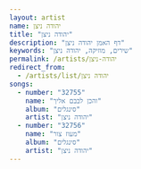 ```yaml
---
layout: artist
name: יהודה ניצן
title: "יהודה ניצן"
description: "דף האמן יהודה ניצן"
keywords: "שירים, מוזיקה, יהודה ניצן"
permalink: /artists/יהודה-ניצן
redirect_from:
  - /artists/list/יהודה ניצן
songs:
  - number: "32755"
    name: "והכן לבבם אליך"
    album: "סינגלים"
    artist: "יהודה ניצן"
  - number: "32756"
    name: "מעוז צור"
    album: "סינגלים"
    artist: "יהודה ניצן"
---
```

